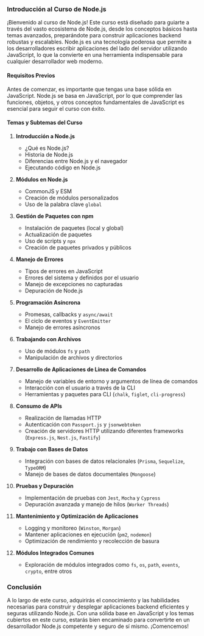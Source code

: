### Introducción al Curso de Node.js

¡Bienvenido al curso de Node.js! Este curso está diseñado para guiarte a través del vasto ecosistema de Node.js, desde los conceptos básicos hasta temas avanzados, preparándote para construir aplicaciones backend robustas y escalables. Node.js es una tecnología poderosa que permite a los desarrolladores escribir aplicaciones del lado del servidor utilizando JavaScript, lo que la convierte en una herramienta indispensable para cualquier desarrollador web moderno.

#### Requisitos Previos
Antes de comenzar, es importante que tengas una base sólida en JavaScript. Node.js se basa en JavaScript, por lo que comprender las funciones, objetos, y otros conceptos fundamentales de JavaScript es esencial para seguir el curso con éxito.

#### Temas y Subtemas del Curso

1. **Introducción a Node.js**
   - ¿Qué es Node.js?
   - Historia de Node.js
   - Diferencias entre Node.js y el navegador
   - Ejecutando código en Node.js

2. **Módulos en Node.js**
   - CommonJS y ESM
   - Creación de módulos personalizados
   - Uso de la palabra clave `global`

3. **Gestión de Paquetes con npm**
   - Instalación de paquetes (local y global)
   - Actualización de paquetes
   - Uso de scripts y `npx`
   - Creación de paquetes privados y públicos

4. **Manejo de Errores**
   - Tipos de errores en JavaScript
   - Errores del sistema y definidos por el usuario
   - Manejo de excepciones no capturadas
   - Depuración de Node.js

5. **Programación Asíncrona**
   - Promesas, callbacks y `async/await`
   - El ciclo de eventos y `EventEmitter`
   - Manejo de errores asíncronos

6. **Trabajando con Archivos**
   - Uso de módulos `fs` y `path`
   - Manipulación de archivos y directorios

7. **Desarrollo de Aplicaciones de Línea de Comandos**
   - Manejo de variables de entorno y argumentos de línea de comandos
   - Interacción con el usuario a través de la CLI
   - Herramientas y paquetes para CLI (`chalk`, `figlet`, `cli-progress`)

8. **Consumo de APIs**
   - Realización de llamadas HTTP
   - Autenticación con `Passport.js` y `jsonwebtoken`
   - Creación de servidores HTTP utilizando diferentes frameworks (`Express.js`, `Nest.js`, `Fastify`)

9. **Trabajo con Bases de Datos**
   - Integración con bases de datos relacionales (`Prisma`, `Sequelize`, `TypeORM`)
   - Manejo de bases de datos documentales (`Mongoose`)

10. **Pruebas y Depuración**
	- Implementación de pruebas con `Jest`, `Mocha` y `Cypress`
    - Depuración avanzada y manejo de hilos (`Worker Threads`)

11. **Mantenimiento y Optimización de Aplicaciones**
    - Logging y monitoreo (`Winston`, `Morgan`)
    - Mantener aplicaciones en ejecución (`pm2`, `nodemon`)
    - Optimización de rendimiento y recolección de basura

12. **Módulos Integrados Comunes**
    - Exploración de módulos integrados como `fs`, `os`, `path`, `events`, `crypto`, entre otros

### Conclusión
A lo largo de este curso, adquirirás el conocimiento y las habilidades necesarias para construir y desplegar aplicaciones backend eficientes y seguras utilizando Node.js. Con una sólida base en JavaScript y los temas cubiertos en este curso, estarás bien encaminado para convertirte en un desarrollador Node.js competente y seguro de sí mismo. ¡Comencemos!